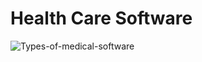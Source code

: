 # Health Care Software
![Types-of-medical-software](https://user-images.githubusercontent.com/68118029/122755307-1a694a00-d295-11eb-92ab-439ee1df896c.png)

 
